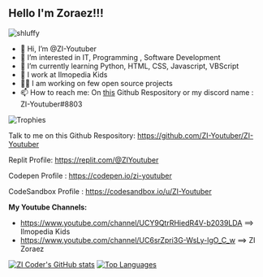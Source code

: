 ## Hello I'm Zoraez!!!

<p align="left"> <img src="https://komarev.com/ghpvc/?username=ZI-Youtuber&label=Profile%20views&color=0e75b6&style=flat" alt="shluffy" /> </p>


- 👋 Hi, I’m @ZI-Youtuber
- 👀 I’m interested in IT, Programming , Software Development
- 🌱 I’m currently learning Python, HTML, CSS, Javascript, VBScript
- 💞️ I work at Ilmopedia Kids
- 👨‍💼 I am working on few open source projects 
- 📫 How to reach me: On [this](https://github.com/ZI-Youtuber/ZI-Youtuber) Github Respository or my discord name : ZI-Youtuber#8803 

![Trophies](https://github-profile-trophy.vercel.app/?username=ZI-Youtuber&theme=radical)

Talk to me on this Github Respository: https://github.com/ZI-Youtuber/ZI-Youtuber

Replit Profile: https://replit.com/@ZIYoutuber

Codepen Profile : https://codepen.io/zi-youtuber

CodeSandbox Profile : https://codesandbox.io/u/ZI-Youtuber


**My Youtube Channels:**

- https://www.youtube.com/channel/UCY9QtrRHiedR4V-b2039LDA  ==> Ilmopedia Kids
- https://www.youtube.com/channel/UC6srZpri3G-WsLy-lgO_C_w ==> ZI Zoraez

[![ZI Coder's GitHub stats](https://github-readme-stats.vercel.app/api?username=ZI-Youtuber&count_private=true&show_icons=true&theme=algolia&border_radius=15px&include_all_commits=true)](https://github.com/ZI-Youtuber/)
[![Top Languages](https://github-readme-stats.vercel.app/api/top-langs/?username=ZI-Youtuber&langs_count=10&count_private=true&show_icons=true&theme=algolia&border_radius=15px&include_all_commits=true&layout=compact)](https://github.com/ZI-Youtuber?tab=repositories)













<!---
ZI-Youtuber/ZI-Youtuber is a ✨ special ✨ repository because its `README.md` (this file) appears on your GitHub profile.
You can click the Preview link to take a look at your changes.
---
